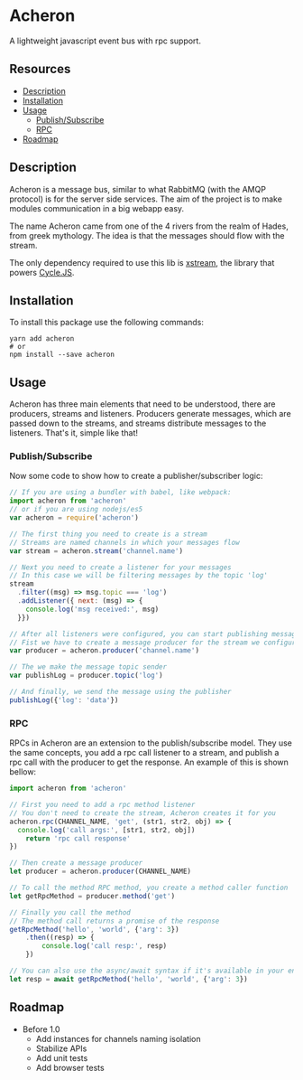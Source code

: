 # Acheron

A lightweight javascript event bus with rpc support.

## Resources

* [Description](#Description)
* [Installation](#Installation)
* [Usage](#Usage)
  * [Publish/Subscribe](#PublishSubscribe)
  * [RPC](#RPC)
* [Roadmap](#Roadmap)

## Description

Acheron is a message bus, similar to what RabbitMQ (with the AMQP protocol)
is for the server side services. The aim of the project is to make modules
communication in a big webapp easy.

The name Acheron came from one of the 4 rivers from the realm of Hades, from
greek mythology. The idea is that the messages should flow with the stream.

The only dependency required to use this lib is
[xstream](https://github.com/staltz/xstream), the library that powers
[Cycle.JS](https://cycle.js.org/).

## Installation

To install this package use the following commands:

```
yarn add acheron
# or
npm install --save acheron
```

## Usage

Acheron has three main elements that need to be understood, there are
producers, streams and listeners. Producers generate messages, which are
passed down to the streams, and streams distribute messages to the listeners.
That's it, simple like that!

### Publish/Subscribe

Now some code to show how to create a publisher/subscriber logic:

```javascript
// If you are using a bundler with babel, like webpack:
import acheron from 'acheron'
// or if you are using nodejs/es5
var acheron = require('acheron')

// The first thing you need to create is a stream
// Streams are named channels in which your messages flow
var stream = acheron.stream('channel.name')

// Next you need to create a listener for your messages
// In this case we will be filtering messages by the topic 'log'
stream
  .filter((msg) => msg.topic === 'log')
  .addListener({ next: (msg) => {
    console.log('msg received:', msg)
  }})

// After all listeners were configured, you can start publishing messages
// Fist we have to create a message producer for the stream we configured before
var producer = acheron.producer('channel.name')

// The we make the message topic sender
var publishLog = producer.topic('log')

// And finally, we send the message using the publisher
publishLog({'log': 'data'})
```

### RPC

RPCs in Acheron are an extension to the publish/subscribe model. They use the
same concepts, you add a rpc call listener to a stream, and publish a rpc call
with the producer to get the response. An example of this is shown bellow:

```javascript
import acheron from 'acheron'

// First you need to add a rpc method listener
// You don't need to create the stream, Acheron creates it for you
acheron.rpc(CHANNEL_NAME, 'get', (str1, str2, obj) => {
  console.log('call args:', [str1, str2, obj])
	return 'rpc call response'
})

// Then create a message producer
let producer = acheron.producer(CHANNEL_NAME)

// To call the method RPC method, you create a method caller function
let getRpcMethod = producer.method('get')

// Finally you call the method
// The method call returns a promise of the response
getRpcMethod('hello', 'world', {'arg': 3})
	.then((resp) => {
		console.log('call resp:', resp)
	})

// You can also use the async/await syntax if it's available in your environment
let resp = await getRpcMethod('hello', 'world', {'arg': 3})
```

## Roadmap

* Before 1.0
  * Add instances for channels naming isolation
  * Stabilize APIs
  * Add unit tests
  * Add browser tests
